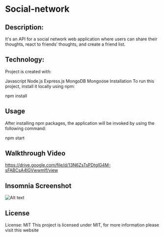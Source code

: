 # Social-network

## Description:
It's an API for a social network web application where users can share their thoughts, react to friends’ thoughts, and create a friend list.

## Technology:
Project is created with:

Javascript
Node.js
Express.js
MongoDB
Mongoose
Installation
To run this project, install it locally using npm:

npm install
## Usage
After installing npm packages, the application will be invoked by using the following command:

npm start
## Walkthrough Video
https://drive.google.com/file/d/13N6ZsTsPDtglG4M-sFABCsA4IGVwwmIf/view

## Insomnia Screenshot
![Alt text](./assets/Screenshot%202023-02-05%20134624.png.?raw=true "Optional Title")

## License
License: MIT
This project is licensed under MIT, for more information please visit this website